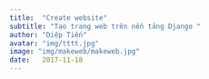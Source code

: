 ```yaml
---
title:  "Create website"
subtitle: "Tạo trang web trên nền tảng Django "
author: "Diệp Tiến"
avatar: "img/tttt.jpg"
image: "img/makeweb/makeweb.jpg"
date:   2017-11-18
---
```

